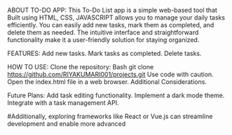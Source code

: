 ABOUT TO-DO APP:
This To-Do List app is a simple web-based tool that Built using HTML, CSS, JAVASCRIPT allows you to manage your daily tasks efficiently. You can easily add new tasks, mark them as completed, and delete them as needed. The intuitive interface and straightforward functionality make it a user-friendly solution for staying organized. 

FEATURES:
Add new tasks.
Mark tasks as completed.
Delete tasks.

HOW TO USE:
Clone the repository:
Bash
git clone https://github.com/RIYAKUMARI001/projects.git
Use code with caution.
Open the index.html file in a web browser.
Additional Considerations.

Future Plans:
Add task editing functionality.
Implement a dark mode theme.
Integrate with a task management API.

#Additionally, exploring frameworks like React or Vue.js can streamline development and enable more advanced
